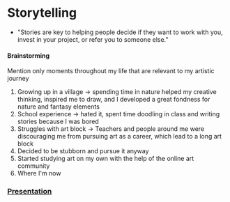 # Storytelling
* "Stories are key to helping people decide if they want to work with you, invest in your project, or refer you to someone else."

#### Brainstorming
Mention only moments throughout my life that are relevant to my artistic journey
1. Growing up in a village -> spending time in nature helped my creative thinking, inspired me to draw, and I developed a great fondness for nature and fantasy elements
2. School experience -> hated it, spent time doodling in class and writing stories because I was bored
3. Struggles with art block -> Teachers and people around me were discouraging me from pursuing art as a career, which lead to a long art block
4. Decided to be stubborn and pursue it anyway
5. Started studying art on my own with the help of the online art community
6. Where I'm now 

### [Presentation](Presentation.pdf)
